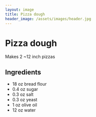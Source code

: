 ```yaml
---
layout: image
title: Pizza dough
header_image: /assets/images/header.jpg
---
```


# Pizza dough

Makes 2 ~12 inch pizzas

## Ingredients

* 18 oz bread flour
* 0.4 oz sugar
* 0.3 oz salt
* 0.3 oz yeast
* 1 oz olive oil
* 12 oz water
